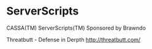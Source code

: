 # ServerScripts

CASSA(TM) ServerScripts(TM) Sponsored by Brawndo

Threatbutt - Defense in Derpth
http://threatbutt.com/
